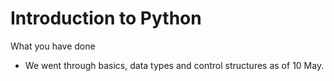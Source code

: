 # Introduction to Python

What you have done
- We went through basics, data types and control structures as of 10 May.

